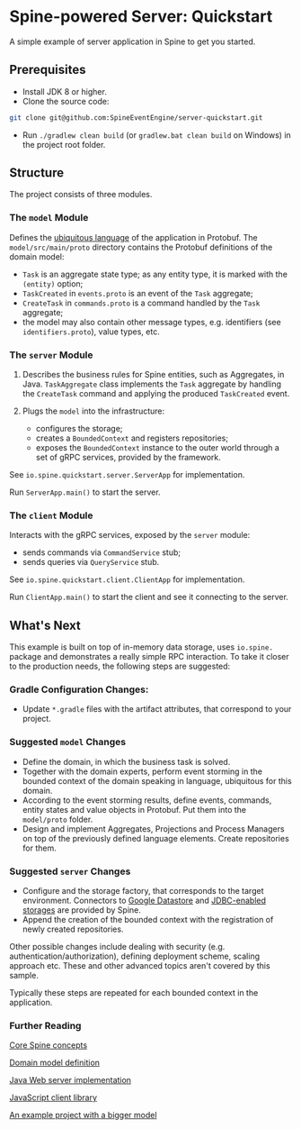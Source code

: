 # Spine-powered Server: Quickstart
A simple example of server application in Spine to get you started.

## Prerequisites

* Install JDK 8 or higher.
* Clone the source code: 
```bash
git clone git@github.com:SpineEventEngine/server-quickstart.git
```
* Run `./gradlew clean build` (or `gradlew.bat clean build` on Windows) in the project root folder.

## Structure

The project consists of three modules.

### The `model` Module

Defines the [ubiquitous language](https://martinfowler.com/bliki/UbiquitousLanguage.html) 
of the application in Protobuf.
The `model/src/main/proto` directory contains the Protobuf definitions of the domain model:
 * `Task` is an aggregate state type; as any entity type, it is marked with the `(entity)` option;
 * `TaskCreated` in `events.proto` is an event of the `Task` aggregate;
 * `CreateTask` in `commands.proto` is a command handled by the `Task` aggregate;
 * the model may also contain other message types, e.g. identifiers (see `identifiers.proto`), value
 types, etc.

### The `server` Module

1. Describes the business rules for Spine entities, such as Aggregates, in Java.
`TaskAggregate` class implements the `Task` aggregate by handling the `CreateTask` command and 
applying the produced `TaskCreated` event.

2. Plugs the `model` into the infrastructure: 
   * configures the storage;
   * creates a `BoundedContext` and registers repositories;
   * exposes the `BoundedContext` instance to the outer world through a set of gRPC services,
   provided by the framework.

See `io.spine.quickstart.server.ServerApp` for implementation. 

Run `ServerApp.main()` to start the server.

### The `client` Module

Interacts with the gRPC services, exposed by the `server` module: 
 * sends commands via `CommandService` stub;
 * sends queries via `QueryService` stub.

See `io.spine.quickstart.client.ClientApp` for implementation.

Run `ClientApp.main()` to start the client and see it connecting to the server.
 
## What's Next

This example is built on top of in-memory data storage, uses `io.spine.` package 
and demonstrates a really simple RPC interaction. To take it closer to the production needs,
the following steps are suggested:

### Gradle Configuration Changes:

 * Update `*.gradle` files with the artifact attributes, that correspond to your project.

### Suggested `model` Changes

 * Define the domain, in which the business task is solved.
 * Together with the domain experts, perform event storming in the bounded context of the domain
 speaking in language, ubiquitous for this domain.
 * According to the event storming results, define events, commands, entity states and value
objects in Protobuf. Put them into the `model/proto` folder. 
 * Design and implement Aggregates, Projections and Process Managers on top of the previously
 defined language elements. Create repositories for them.

### Suggested `server` Changes

 * Configure and the storage factory, that corresponds to the target environment. Connectors to
 [Google Datastore](https://github.com/SpineEventEngine/gcloud-java) and 
 [JDBC-enabled storages](https://github.com/SpineEventEngine/jdbc-storage) are provided by Spine.
 * Append the creation of the bounded context with the registration of newly created repositories.

Other possible changes include dealing with security (e.g. authentication/authorization), defining
deployment scheme, scaling approach etc. These and other advanced topics aren't covered by this
sample.

Typically these steps are repeated for each bounded context in the application.

### Further Reading

[Core Spine concepts](https://spine.io/docs/guides/concepts.html)

[Domain model definition](https://spine.io/docs/guides/model-definition.html)

[Java Web server implementation](https://github.com/SpineEventEngine/web)

[JavaScript client library](https://www.npmjs.com/package/spine-web)

[An example project with a bigger model](https://github.com/SpineEventEngine/todo-list)
